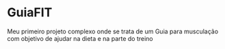 # GuiaFIT
Meu primeiro projeto complexo onde se trata de um Guia para musculação com objetivo de ajudar na dieta e na parte do treino
